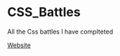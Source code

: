 # CSS_Battles
All the Css battles I have complteted

[Website](https://albineriksson02.github.io/CSS_Battles/)
